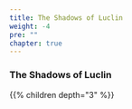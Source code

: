 ```yaml
---
title: The Shadows of Luclin
weight: -4
pre: ""
chapter: true
---
```


### The Shadows of Luclin

{{% children depth="3" %}}